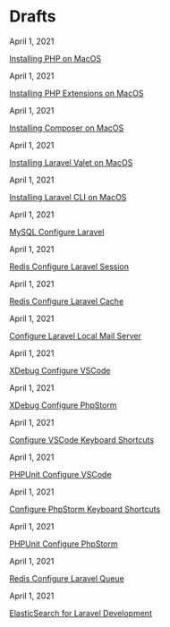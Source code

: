 # Drafts

April 1, 2021

[Installing PHP on MacOS](https://aregsar.com/blog/2021/installing-php-on-macos)

April 1, 2021

[Installing PHP Extensions on MacOS](https://aregsar.com/blog/2021/installing-php-extensions-on-macos)

April 1, 2021

[Installing Composer on MacOS](https://aregsar.com/blog/2021/installing-composer-on-macos)

April 1, 2021

[Installing Laravel Valet on MacOS](https://aregsar.com/blog/2021/installing-laravel-valet-on-macos)

April 1, 2021

[Installing Laravel CLI on MacOS](https://aregsar.com/blog/2021/installing-laravel-cli-on-macos)

April 1, 2021

[MySQL Configure Laravel](https://aregsar.com/blog/2021/mysql-configure-laravel)

April 1, 2021

[Redis Configure Laravel Session](https://aregsar.com/blog/2021/redis-configure-laravel-session)

April 1, 2021

[Redis Configure Laravel Cache](https://aregsar.com/blog/2021/redis-configure-laravel-cache)

April 1, 2021

[Configure Laravel Local Mail Server](https://aregsar.com/blog/2021/configure-laravel-local-mail-server)

April 1, 2021

[XDebug Configure VSCode](https://aregsar.com/blog/2021/xdebug-configure-vscode)

April 1, 2021

[XDebug Configure PhpStorm](https://aregsar.com/blog/2021/xdebug-configure-phpstorm)

April 1, 2021

[Configure VSCode Keyboard Shortcuts](https://aregsar.com/blog/2021/configure-vscode-keyboard-shortcuts)

April 1, 2021

[PHPUnit Configure VSCode](https://aregsar.com/blog/2021/phpunit-configure-vscode)

April 1, 2021

[Configure PhpStorm Keyboard Shortcuts](https://aregsar.com/blog/2021/configure-phpstorm-keyboard-shortcuts)

April 1, 2021

[PHPUnit Configure PhpStorm](https://aregsar.com/blog/2021/phpunit-configure-phpstorm)

April 1, 2021

[Redis Configure Laravel Queue](https://aregsar.com/blog/2021/redis-configure-laravel-queue)

April 1, 2021

[ElasticSearch for Laravel Development](https://aregsar.com/blog/2021/elasticsearch-for-laravel-development)
